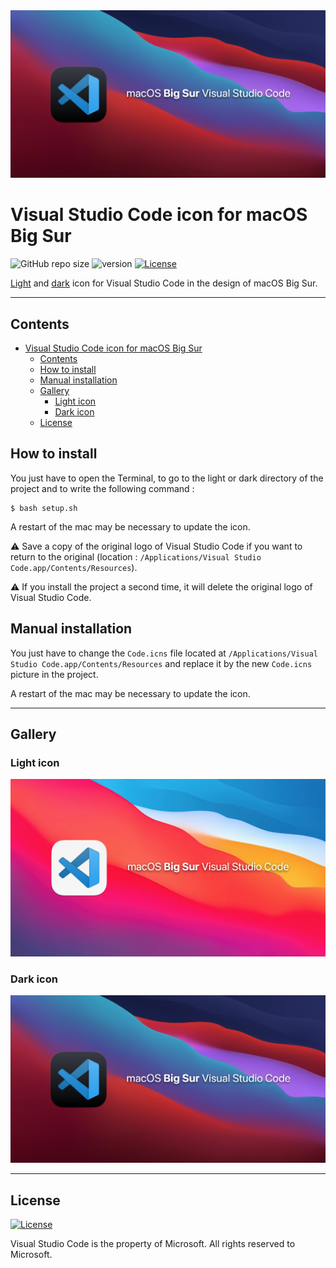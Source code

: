 <div align="center">
  <img src="resources/banner2.png" >
</div>



# Visual Studio Code icon for macOS Big Sur

![GitHub repo size](https://img.shields.io/github/repo-size/MartinDbx/VSC-Icon-macOS-Bigsur)
![version](https://img.shields.io/badge/version-2.1-blue)
[![License](https://img.shields.io/badge/license-MIT-blue)](LICENSE)

[Light](#light-icon) and [dark](#dark-icon) icon for Visual Studio Code in the design of macOS Big Sur.

-----------------------------------------------
## Contents
- [Visual Studio Code icon for macOS Big Sur](#visual-studio-code-icon-for-macos-big-sur)
  - [Contents](#contents)
  - [How to install](#how-to-install)
  - [Manual installation](#manual-installation)
  - [Gallery](#gallery)
    - [Light icon](#light-icon)
    - [Dark icon](#dark-icon)
  - [License](#license)

## How to install
You just have to open the Terminal, to go to the light or dark directory of the project  and to write the
following command :
```
$ bash setup.sh
```
A restart of the mac may be necessary to update the icon.

⚠️ Save a copy of the original logo of Visual Studio Code if you want to return to the original (location : `/Applications/Visual Studio Code.app/Contents/Resources`).

⚠️ If you install the project a second time, it will delete the original logo of Visual Studio Code.

## Manual installation
You just have to change the `Code.icns` file
located at `/Applications/Visual Studio Code.app/Contents/Resources` and replace it by the new `Code.icns` picture in the project.

A restart of the mac may be necessary to update the icon.

-----------------------------------------------
## Gallery
### Light icon
<img src="resources/banner.png" >

### Dark icon
<img src="resources/banner2.png" >

-----------------------------------------------
## License

[![License](https://img.shields.io/badge/license-MIT-blue)](LICENSE)

Visual Studio Code is the property of Microsoft. All rights reserved to Microsoft.
